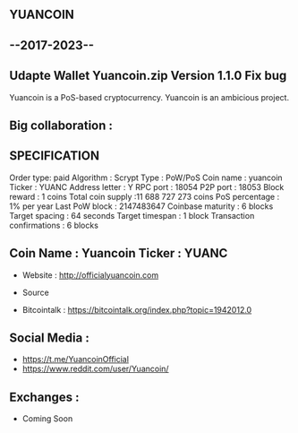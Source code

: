 
YUANCOIN
--------
--2017-2023--
--------
Udapte Wallet Yuancoin.zip
Version 1.1.0
Fix bug
--------

Yuancoin is a PoS-based cryptocurrency.
Yuancoin is an ambicious project.

Big collaboration :
-

SPECIFICATION
----------------
Order type: paid
Algorithm : Scrypt
Type : PoW/PoS
Coin name : yuancoin
Ticker : YUANC
Address letter : Y
RPC port : 18054
P2P port : 18053
Block reward : 1 coins
Total coin supply :11 688 727 273 coins
PoS percentage : 1% per year
Last PoW block : 2147483647
Coinbase maturity : 6 blocks
Target spacing : 64 seconds
Target timespan : 1 block
Transaction confirmations : 6 blocks

Coin Name : Yuancoin
Ticker : YUANC
-------------------

- Website : http://officialyuancoin.com

- Source
- Bitcointalk : https://bitcointalk.org/index.php?topic=1942012.0

Social Media : 
----------------
- https://t.me/YuancoinOfficial
- https://www.reddit.com/user/Yuancoin/

Exchanges : 
----------------
- Coming Soon
 
